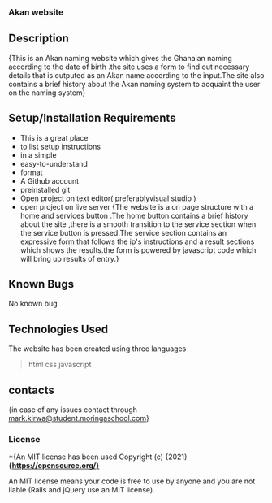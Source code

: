 ### Akan website
## Description
{This is an Akan naming website which gives the Ghanaian naming according to the date of birth .the site uses a form to find out necessary details that is outputed as an Akan name according to the input.The site also contains a brief history about the Akan naming system to acquaint the user on the naming system}


## Setup/Installation Requirements
* This is a great place
* to list setup instructions
* in a simple
* easy-to-understand
* format
* A Github account
* preinstalled git
* Open project on text editor(
preferablyvisual studio )
* open project on live server
{The website is a on page structure with a home and services button .The home button contains a brief history about the site ,there is a smooth transition to the service section when the service button is pressed.The service section contains an expressive form that follows the ip's instructions and a result sections which shows the results.the form is powered by javascript code which will bring up results of entry.}
## Known Bugs
No known bug
## Technologies Used
The website has been created using three languages 
>html 
>css
> javascript
## contacts
{in case of any issues contact  through mark.kirwa@student.moringaschool.com}
### License
*{An MIT license has been used
Copyright (c) {2021}**{https://opensource.org/}**
  
 An MIT license means your code is free to use by anyone and you are not liable (Rails and jQuery use an MIT license).
